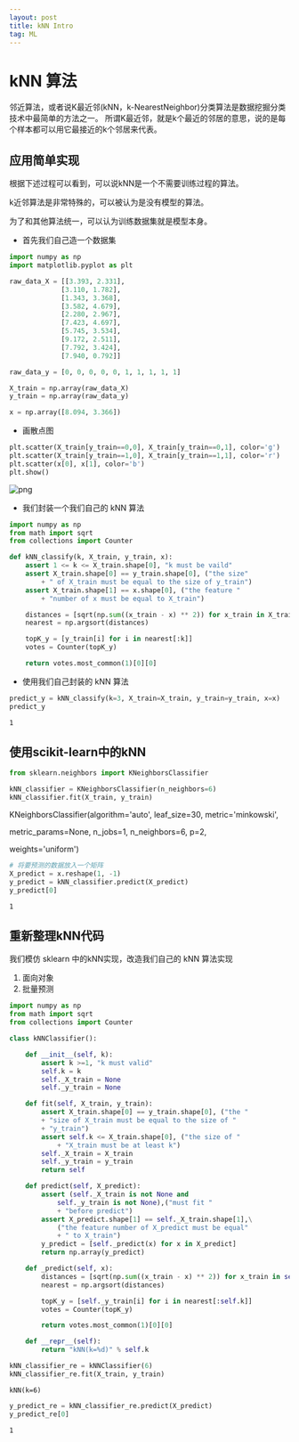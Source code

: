 ```yaml
---
layout: post
title: kNN Intro
tag: ML
---
```


# kNN 算法

邻近算法，或者说K最近邻(kNN，k-NearestNeighbor)分类算法是数据挖掘分类技术中最简单的方法之一。 所谓K最近邻，就是k个最近的邻居的意思，说的是每个样本都可以用它最接近的k个邻居来代表。

## 应用简单实现

根据下述过程可以看到，可以说kNN是一个不需要训练过程的算法。

k近邻算法是非常特殊的，可以被认为是没有模型的算法。

为了和其他算法统一，可以认为训练数据集就是模型本身。

- 首先我们自己造一个数据集

```python
import numpy as np
import matplotlib.pyplot as plt

raw_data_X = [[3.393, 2.331],
             [3.110, 1.782],
             [1.343, 3.368],
             [3.582, 4.679],
             [2.280, 2.967],
             [7.423, 4.697],
             [5.745, 3.534],
             [9.172, 2.511],
             [7.792, 3.424],
             [7.940, 0.792]]

raw_data_y = [0, 0, 0, 0, 0, 1, 1, 1, 1, 1]

X_train = np.array(raw_data_X)
y_train = np.array(raw_data_y)

x = np.array([8.094, 3.366])
```

- 画散点图

```python
plt.scatter(X_train[y_train==0,0], X_train[y_train==0,1], color='g')
plt.scatter(X_train[y_train==1,0], X_train[y_train==1,1], color='r')
plt.scatter(x[0], x[1], color='b')
plt.show()
```

![png](../assets/img/kNN/output_2_0.png)

- 我们封装一个我们自己的 kNN 算法

```python
import numpy as np
from math import sqrt
from collections import Counter

def kNN_classify(k, X_train, y_train, x):
    assert 1 <= k <= X_train.shape[0], "k must be vaild"
    assert X_train.shape[0] == y_train.shape[0], ("the size"
        + " of X_train must be equal to the size of y_train")
    assert X_train.shape[1] == x.shape[0], ("the feature "
        + "number of x must be equal to X_train")

    distances = [sqrt(np.sum((x_train - x) ** 2)) for x_train in X_train]
    nearest = np.argsort(distances)

    topK_y = [y_train[i] for i in nearest[:k]]
    votes = Counter(topK_y)

    return votes.most_common(1)[0][0]
```

- 使用我们自己封装的 kNN 算法

```python
predict_y = kNN_classify(k=3, X_train=X_train, y_train=y_train, x=x)
predict_y
```

```terminal
1
```

## 使用scikit-learn中的kNN

```python
from sklearn.neighbors import KNeighborsClassifier

kNN_classifier = KNeighborsClassifier(n_neighbors=6)
kNN_classifier.fit(X_train, y_train)
```

KNeighborsClassifier(algorithm='auto', leaf_size=30, metric='minkowski',

metric_params=None, n_jobs=1, n_neighbors=6, p=2,

weights='uniform')

```python
# 将要预测的数据放入一个矩阵
X_predict = x.reshape(1, -1)
y_predict = kNN_classifier.predict(X_predict)
y_predict[0]
```

```terminal
1
```

## 重新整理kNN代码

我们模仿 sklearn 中的kNN实现，改造我们自己的 kNN 算法实现

1. 面向对象
2. 批量预测

```python
import numpy as np
from math import sqrt
from collections import Counter

class kNNClassifier():

    def __init__(self, k):
        assert k >=1, "k must valid"
        self.k = k
        self._X_train = None
        self._y_train = None

    def fit(self, X_train, y_train):
        assert X_train.shape[0] == y_train.shape[0], ("the "
        + "size of X_train must be equal to the size of "
        + "y_train")
        assert self.k <= X_train.shape[0], ("the size of "
            + "X_train must be at least k")
        self._X_train = X_train
        self._y_train = y_train
        return self

    def predict(self, X_predict):
        assert (self._X_train is not None and
            self._y_train is not None),("must fit "
            + "before predict")
        assert X_predict.shape[1] == self._X_train.shape[1],\
            ("the feature number of X_predict must be equal"
            + " to X_train")
        y_predict = [self._predict(x) for x in X_predict]
        return np.array(y_predict)

    def _predict(self, x):
        distances = [sqrt(np.sum((x_train - x) ** 2)) for x_train in self._X_train]
        nearest = np.argsort(distances)

        topK_y = [self._y_train[i] for i in nearest[:self.k]]
        votes = Counter(topK_y)

        return votes.most_common(1)[0][0]

    def __repr__(self):
        return "kNN(k=%d)" % self.k
```

```python
kNN_classifier_re = kNNClassifier(6)
kNN_classifier_re.fit(X_train, y_train)
```

```terminal
kNN(k=6)
```

```python
y_predict_re = kNN_classifier_re.predict(X_predict)
y_predict_re[0]
```

```terminal
1
```
